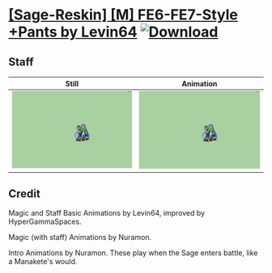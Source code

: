 # [\[Sage-Reskin\] \[M\] FE6-FE7-Style +Pants by Levin64](./) [![Download](https://img.shields.io/badge/Download--red?style=social&logo=github)](https://minhaskamal.github.io/DownGit/#/home?url=https://github.com/Klokinator/FE-Repo/tree/main/Battle%20Animations%2FMagi%20-%20Nature-Type%2F%5BSage-Reskin%5D%20%5BM%5D%20FE6-FE7-Style%20%2BPants%20by%20Levin64%2F7.%20Staff%20(%2BIntro))

## Staff

| Still | Animation |
| :---: | :-------: |
| ![Staff still](./Staff_000.png) | ![Staff](./Staff.gif) |

## Credit

Magic and Staff Basic Animations by Levin64, improved by HyperGammaSpaces.

Magic (with staff) Animations by Nuramon.

Intro Animations by Nuramon. These play when the Sage enters battle, like a Manakete's would.
